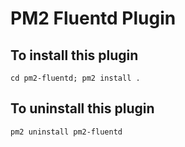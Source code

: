 PM2 Fluentd Plugin
==================

To install this plugin
---------------------

~~~
cd pm2-fluentd; pm2 install .
~~~

To uninstall this plugin
-----------------------

~~~
pm2 uninstall pm2-fluentd
~~~
